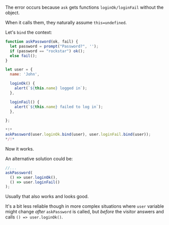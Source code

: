 The error occurs because `ask` gets functions `loginOk/loginFail` without the object.

When it calls them, they naturally assume `this=undefined`.

Let's `bind` the context:

```js run
function askPassword(ok, fail) {
  let password = prompt("Password?", '');
  if (password == "rockstar") ok();
  else fail();
}

let user = {
  name: 'John',

  loginOk() {
    alert(`${this.name} logged in`);
  },

  loginFail() {
    alert(`${this.name} failed to log in`);
  },

};

*!*
askPassword(user.loginOk.bind(user), user.loginFail.bind(user));
*/!*
```

Now it works.

An alternative solution could be:

```js
//...
askPassword(
  () => user.loginOk(),
  () => user.loginFail()
);
```

Usually that also works and looks good.

It's a bit less reliable though in more complex situations where `user` variable might change _after_ `askPassword` is called, but _before_ the visitor answers and calls `() => user.loginOk()`.
